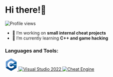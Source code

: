 <h1 align="left">Hi there!👋</h1>

<p align="left">
  <img src="https://komarev.com/ghpvc/?username=xenon-official&label=Profile%20views&color=8A2BE2&style=flat" alt="Profile views" />
</p>

- 🔭 I’m working on **small internal cheat projects**
- 🌱 I’m currently learning **C++ and game hacking**

<h3 align="left">Languages and Tools:</h3>
<p align="left">
  <a href="https://www.w3schools.com/cpp/" target="_blank" rel="noreferrer">
    <img src="https://raw.githubusercontent.com/devicons/devicon/master/icons/cplusplus/cplusplus-original.svg" alt="C++" width="40" height="40"/>
  </a>
  <a href="https://visualstudio.microsoft.com/downloads/" target="_blank" rel="noreferrer">
    <img src="https://visualstudio.microsoft.com/wp-content/uploads/2021/10/Product-Icon.svg" alt="Visual Studio 2022" width="40" height="40"/>
  </a>
  <a href="https://www.cheatengine.org" target="_blank" rel="noreferrer">
    <img src="https://upload.wikimedia.org/wikipedia/commons/thumb/9/90/Cheat_Engine_2023_Vector_Logo.svg/2048px-Cheat_Engine_2023_Vector_Logo.svg.png" alt="Cheat Engine" width="40" height="40"/>
  </a>
</p>
